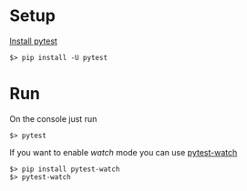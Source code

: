 # Setup

[Install pytest](https://docs.pytest.org/en/stable/getting-started.html)

```
$> pip install -U pytest
```

# Run

On the console just run

```
$> pytest
```

If you want to enable *watch* mode you can use [pytest-watch](https://pypi.org/project/pytest-watch/)

```
$> pip install pytest-watch
$> pytest-watch
```